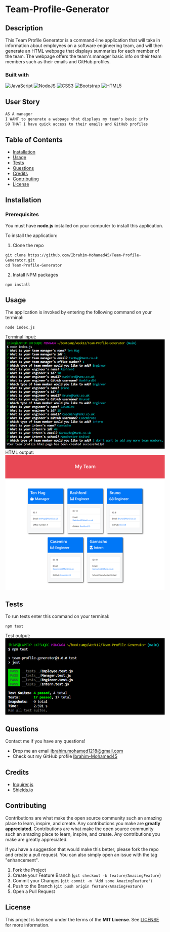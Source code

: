# Team-Profile-Generator

## Description

This Team Profile Generator is a command-line application that will take in information about employees on a software engineering team, and will then generate an HTML webpage that displays summaries for each member of the team. The webpage offers the team's manager basic info on their team members such as their emails and GitHub profiles.

### Built with
![JavaScript](https://img.shields.io/badge/javascript-%23323330.svg?style=for-the-badge&logo=javascript&logoColor=%23F7DF1E)
![NodeJS](https://img.shields.io/badge/node.js-6DA55F?style=for-the-badge&logo=node.js&logoColor=white)
![CSS3](https://img.shields.io/badge/css3-%231572B6.svg?style=for-the-badge&logo=css3&logoColor=white)
![Bootstrap](https://img.shields.io/badge/bootstrap-%23563D7C.svg?style=for-the-badge&logo=bootstrap&logoColor=white)
![HTML5](https://img.shields.io/badge/html5-%23E34F26.svg?style=for-the-badge&logo=html5&logoColor=white)

## User Story

```text
AS A manager
I WANT to generate a webpage that displays my team's basic info
SO THAT I have quick access to their emails and GitHub profiles
```

## Table of Contents
- [Installation](#Installation)
- [Usage](#Usage)
- [Tests](#Tests)
- [Questions](#Questions)
- [Credits](#Credits)
- [Contributing](#Contributing)
- [License](#License)

## Installation
### Prerequisites
You must have **node.js** installed on your computer to install this application.

To install the application:
1. Clone the repo
```
git clone https://github.com/Ibrahim-Mohamed45/Team-Profile-Generator.git
cd Team-Profile-Generator
```
2. Install NPM packages
```
npm install
```

## Usage
The application is invoked by entering the following command on your terminal:
```
node index.js
```
Terminal input: 
<br/>
<img src="assets\images\team-profile-input.png">
<br/>
HTML output:
<br/>
<img src="assets\images\team-profile-html.png">

## Tests
To run tests enter this command on your terminal:
```
npm test
```
Test output: 
<br/>
<img src="assets\images\team-profile-tests.png">

## Questions
Contact me if you have any questions!
- Drop me an email [ibrahim.mohamed1218@gmail.com](mailto:ibrahim.mohamed1218@gmail.com)
- Check out my GitHub profile [Ibrahim-Mohamed45](https://github.com/Ibrahim-Mohamed45)

## Credits
- <a href="https://www.npmjs.com/package/inquirer" target="_blank"> Inquirer.js</a>
- <a href="https://shields.io/" target="_blank"> Shields.io</a>

## Contributing
Contributions are what make the open source community such an amazing place to learn, inspire, and create. Any contributions you make are **greatly appreciated**.
Contributions are what make the open source community such an amazing place to learn, inspire, and create. Any contributions you make are greatly appreciated.

If you have a suggestion that would make this better, please fork the repo and create a pull request. You can also simply open an issue with the tag "enhancement".

1. Fork the Project
2. Create your Feature Branch (```git checkout -b feature/AmazingFeature```)
3. Commit your Changes (```git commit -m 'Add some AmazingFeature'```)
4. Push to the Branch (```git push origin feature/AmazingFeature```)
5. Open a Pull Request

## License
This project is licensed under the terms of the **MIT License**. See [LICENSE](LICENSE) for more information.